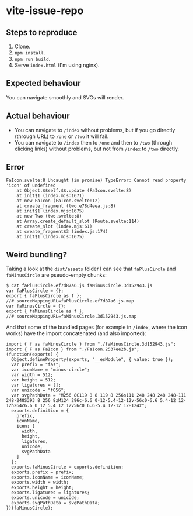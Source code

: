 # vite-issue-repo

## Steps to reproduce
1. Clone.
2. `npm install`.
3. `npm run build`.
4. Serve `index.html` (I'm using nginx).

## Expected behaviour
You can navigate smoothly and SVGs will render.

## Actual behaviour
- You can navigate to `/index` without problems, but if you go directly (through URL) to `/one` or `/two` it will fail.
- You can navigate to `/index` then to `/one` and then to `/two` (through clicking links) without problems, but not from `/index` to `/two` directly.

## Error
```
FaIcon.svelte:8 Uncaught (in promise) TypeError: Cannot read property 'icon' of undefined
    at Object.$$self.$$.update (FaIcon.svelte:8)
    at init$1 (index.mjs:1671)
    at new FaIcon (FaIcon.svelte:12)
    at create_fragment (two.e78d4eea.js:8)
    at init$1 (index.mjs:1675)
    at new Two (two.svelte:8)
    at Array.create_default_slot (Route.svelte:114)
    at create_slot (index.mjs:61)
    at create_fragment$3 (index.js:174)
    at init$1 (index.mjs:1675)
```

## Weird bundling?
Taking a look at the `dist/assets` folder I can see that `faPlusCircle` and `faMinusCircle` are pseudo-empty chunks:

```
$ cat faPlusCircle.ef7d87a6.js faMinusCircle.3d152943.js
var faPlusCircle = {};
export { faPlusCircle as f };
//# sourceMappingURL=faPlusCircle.ef7d87a6.js.map
var faMinusCircle = {};
export { faMinusCircle as f };
//# sourceMappingURL=faMinusCircle.3d152943.js.map
```

And that some of the bundled pages (for example in `/index`, where the icon works) have the import concatenated (and also imported):

```
import { f as faMinusCircle } from "./faMinusCircle.3d152943.js";
import { F as FaIcon } from "./FaIcon.2537ee2b.js";
(function(exports) {
  Object.defineProperty(exports, "__esModule", { value: true });
  var prefix = "fas";
  var iconName = "minus-circle";
  var width = 512;
  var height = 512;
  var ligatures = [];
  var unicode = "f056";
  var svgPathData = "M256 8C119 8 8 119 8 256s111 248 248 248 248-111 248-248S393 8 256 8zM124 296c-6.6 0-12-5.4-12-12v-56c0-6.6 5.4-12 12-12h264c6.6 0 12 5.4 12 12v56c0 6.6-5.4 12-12 12H124z";
  exports.definition = {
    prefix,
    iconName,
    icon: [
      width,
      height,
      ligatures,
      unicode,
      svgPathData
    ]
  };
  exports.faMinusCircle = exports.definition;
  exports.prefix = prefix;
  exports.iconName = iconName;
  exports.width = width;
  exports.height = height;
  exports.ligatures = ligatures;
  exports.unicode = unicode;
  exports.svgPathData = svgPathData;
})(faMinusCircle);
```
